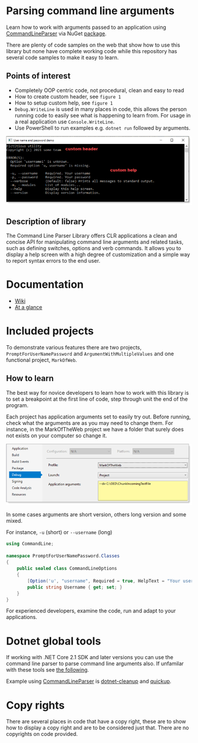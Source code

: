 # Parsing command line arguments

Learn how to work with arguments passed to an application using [CommandLineParser](https://github.com/commandlineparser/commandline) via NuGet [package](https://www.nuget.org/packages/CommandLineParser/2.8.0).

There are plenty of code samples on the web that show how to use this library but none have complete working code while this repository has several code samples to make it easy to learn.

## Points of interest

- Completely OOP centric code, not procedural, clean and easy to read
- How to create custom header, see `figure 1`
- How to setup custom help, see `figure 1`
- `Debug.WriteLine` is used in many places in code, this allows the person running code to easily see what is happening to learn from. For usage in a real application use `Console.WriteLine`.
- Use PowerShell to run examples e.g. `dotnet run` followed by arguments.

![img](assets/Figure1.png)

## Description of library

The Command Line Parser Library offers CLR applications a clean and concise API for manipulating command line arguments and related tasks, such as defining switches, options and verb commands. It allows you to display a help screen with a high degree of customization and a simple way to report syntax errors to the end user.

# Documentation

- [Wiki](https://github.com/commandlineparser/commandline/wiki)
- [At a glance](https://github.com/commandlineparser/commandline#at-a-glance)


# Included projects

To demonstrate various features there are two projects, `PromptForUserNamePassword` and `ArgumentWithMultipleValues` and one functional project, `MarkOfWeb`.

## How to learn

The best way for novice developers to learn how to work with this library is to set a breakpoint at the first line of code, step through unit the end of the program.

Each project has application arguments set to easily try out. Before running, check what the arguments are as you may need to change them. For instance, in the MarkOfTheWeb project we have a folder that surely does not exists on your computer so change it.

![img](assets/figure2.png)

In some cases arguments are short version, others long version and some mixed.

For instance, `-u` (short) or `--username` (long)

```csharp
using CommandLine;

namespace PromptForUserNamePassword.Classes
{
    public sealed class CommandLineOptions
    {
        [Option('u', "username", Required = true, HelpText = "Your username")]
        public string Username { get; set; }
    }
}
```

For experienced developers, examine the code, run and adapt to your applications.

# Dotnet global tools

If working with  .NET Core 2.1 SDK and later versions you can use the command line parser to parse command line arguments also. If unfamilar with these tools see [the following](https://docs.microsoft.com/en-us/dotnet/core/tools/global-tools-how-to-create).

Example using [CommandLineParser](https://github.com/commandlineparser/commandline) is [dotnet-cleanup](https://github.com/sebnilsson/DotnetCleanup) and [quickup](https://github.com/Sergio0694/quickup).

# Copy rights

There are several places in code that have a copy right, these are to show how to display a copy right and are to be considered just that. There are no copyrights on code provided.